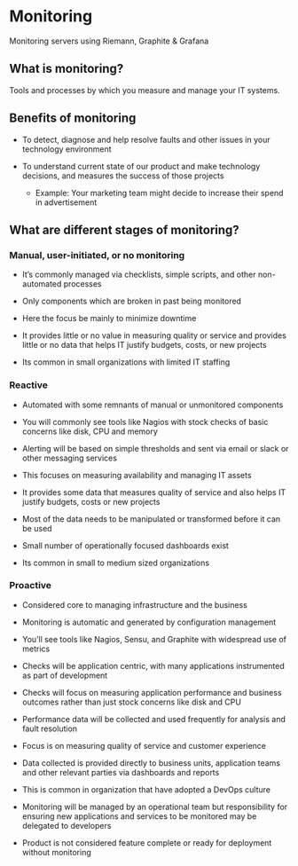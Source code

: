 # Monitoring

Monitoring servers using Riemann, Graphite &amp; Grafana

## What is monitoring?

Tools and processes by which you measure and manage your IT systems.

## Benefits of monitoring

  * To detect, diagnose and help resolve faults and other issues in your technology environment

  * To understand current state of our product and make technology decisions, and measures the success of those projects

    - Example: Your marketing team might decide to increase their spend in advertisement

## What are different stages of monitoring?

### Manual, user-initiated, or no monitoring

  * It’s commonly managed via checklists, simple scripts, and other non-automated processes

  * Only components which are broken in past being monitored

  * Here the focus be mainly to minimize downtime

  * It provides little or no value in measuring quality or service and provides little or no data that helps IT justify budgets, costs, or new projects

  * Its common in small organizations with limited IT staffing

### Reactive

  * Automated with some remnants of manual or unmonitored components

  * You will commonly see tools like Nagios with stock checks of basic concerns like disk, CPU and memory

  * Alerting will be based on simple thresholds and sent via email or slack or other messaging services

  * This focuses on measuring availability and managing IT assets

  * It provides some data that measures quality of service and also helps IT justify budgets, costs or new projects

  * Most of the data needs to be manipulated or transformed before it can be used

  * Small number of operationally focused dashboards exist

  * Its common in small to medium sized organizations

### Proactive

  * Considered core to managing infrastructure and the business

  * Monitoring is automatic and generated by configuration management

  * You’ll see tools like Nagios, Sensu, and Graphite with widespread use of metrics

  * Checks will be application centric, with many applications instrumented as part of development

  * Checks will focus on measuring application performance and business outcomes rather than just stock concerns like disk and CPU

  * Performance data will be collected and used frequently for analysis and fault resolution

  * Focus is on measuring quality of service and customer experience

  * Data collected is provided directly to business units, application teams and other relevant parties via dashboards and reports

  * This is common in organization that have adopted a DevOps culture

  * Monitoring will be managed by an operational team but responsibility for ensuring new applications and services to be monitored may be delegated to developers

  * Product is not considered feature complete or ready for deployment without monitoring

